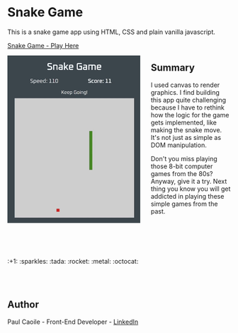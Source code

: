 # Snake Game

This is a snake game app using HTML, CSS and plain vanilla javascript. 

[Snake Game - Play Here](https://m2paulc.github.io/snake-game/)

<img align="left" width="300px" style="padding: 0 1.5rem 1.5rem 0;" src="./assets/mySnakeGame.gif" title="My Snake Game"> 

## Summary
<div>
<p>I used canvas to render graphics. I find building this app quite challenging because I have to rethink how the logic for the game gets implemented, like making the snake move. It's not just as simple as DOM manipulation.</p>
<p>Don't you miss playing those 8-bit computer games from the 80s? Anyway, give it a try. Next thing you know you will get addicted in playing these simple games from the past.</p>
<p><br><br><br><br></p>
</div>
:+1: :sparkles: :tada: :rocket: :metal: :octocat:
<p><br><br></p>

## Author 
Paul Caoile - Front-End Developer - [LinkedIn](https://www.linkedin.com/in/michaelpeterpaulcaoile/) 
